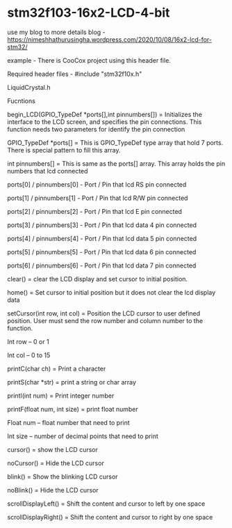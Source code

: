 # stm32f103-16x2-LCD-4-bit

use my blog to more details 
blog - https://nimeshhathurusingha.wordpress.com/2020/10/08/16x2-lcd-for-stm32/ 

example - There is CooCox project using this header file. 

Required header files - #include "stm32f10x.h" 

LiquidCrystal.h 

Fucntions 

begin_LCD(GPIO_TypeDef *ports[],int pinnumbers[]) = Initializes the interface to the LCD screen, and specifies the pin connections. This function needs two parameters for identify the pin connection 

GPIO_TypeDef *ports[] = This is GPIO_TypeDef type array that hold 7 ports. There is special pattern to fill this array. 

int pinnumbers[] = This is same as the ports[] array. This array holds the pin numbers that lcd connected 

ports[0] / pinnumbers[0] - Port / Pin that lcd RS pin connected 

ports[1] / pinnumbers[1] - Port / Pin that lcd R/W pin connected 

ports[2] / pinnumbers[2] - Port / Pin that lcd E pin connected 

ports[3] / pinnumbers[3] - Port / Pin that lcd data 4 pin connected 

ports[4] / pinnumbers[4] - Port / Pin that lcd data 5 pin connected 

ports[5] / pinnumbers[5] - Port / Pin that lcd data 6 pin connected 

ports[6] / pinnumbers[6] - Port / Pin that lcd data 7 pin connected 

clear() = clear the LCD display and set cursor to initial position. 

home() = Set cursor to initial position but it does not clear the lcd display data 

setCursor(int row, int col) = Position the LCD cursor to user defined position. User must send the row number and column number to the function. 

Int row – 0 or 1 

Int col – 0 to 15 

printC(char ch) = Print a character 

printS(char *str) = print a string or char array 

printI(int num) = Print integer number 

printF(float num, int size) = print float number 

Float num – float number that need to print 

Int size – number of decimal points that need to print 

cursor() = show the LCD cursor 

noCursor() = Hide the LCD cursor 

blink() = Show the blinking LCD cursor 

noBlink() = Hide the LCD cursor 

scrollDisplayLeft() = Shift the content and cursor to left by one space 

scrollDisplayRight() = Shift the content and cursor to right by one space 

 
